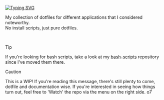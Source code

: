 [![Typing SVG](https://readme-typing-svg.demolab.com?font=Fira+Code&size=30&duration=2500&pause=1000&color=B277F7&vCenter=true&width=500&lines=0lswitcher's+UNIX+Dotfiles)](https://git.io/typing-svg)

My collection of dotfiles for different applications that I considered noteworthy.\
No install scripts, just pure dotfiles.

<br>

> [!TIP]
> If you're looking for bash scripts, take a look at my [bash-scripts](https://github.com/0lswitcher/bash-scripts) repository since I've moved them there.

> [!CAUTION]
> This is a WIP! If you're reading this message, there's still plenty to come, dotfile and documentation wise. If you're interested in seeing how things turn out, feel free to 'Watch' the repo via the menu on the right side. o7
